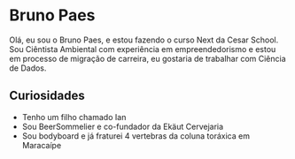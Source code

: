 # Bruno Paes

Olá, eu sou o Bruno Paes, e estou fazendo o curso Next da Cesar School. Sou Ciêntista Ambiental com experiência em empreendedorismo e estou em processo de migração de carreira, eu gostaria de trabalhar com Ciência de Dados.

## Curiosidades

* Tenho um filho chamado Ian
* Sou BeerSommelier e co-fundador da Ekäut Cervejaria
* Sou bodyboard e já fraturei 4 vertebras da coluna toráxica em Maracaípe